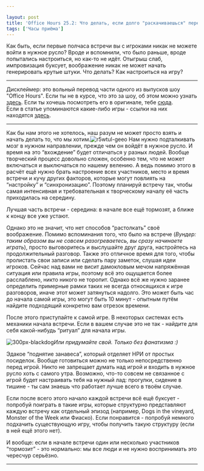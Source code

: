 ```yaml
---

layout: post
title: 'Office Hours 25.2: Что делать, если долго "раскачиваешься" перед игрой?'
tags: ['Часы приёма']
---
```


Как быть, если первые полчаса встречи вы с игроками никак не можете войти в нужное русло? Вроде и вспомнили, что было раньше, вроде попытались настроиться, но как-то не идёт. Отыгрыш слаб, импровизация буксует, воображение никак не может начать генерировать крутые штуки. Что делать? Как настроиться на игру?



* * *





Дисклеймер: это вольный перевод части одного из выпусков шоу "Office Hours". Если ты не в курсе, что это за шоу, об этом можно узнать [здесь](https://wunderwaffla.wordpress.com/2017/03/21/что-за-office-hours/). Если ты хочешь посмотреть его в оригинале, тебе [сюда](https://www.youtube.com/playlist?list=PLAmPx8nWedFVGdrP2JmcYzdvZC8sWV5b4).  
Если в статье упоминаются какие-либо игры - ссылки на них находятся [здесь](https://rpgbasement.xyz/2017-07-08-o_o_b_s/).





* * *



Как бы нам этого не хотелось, наш разум не может просто взять и начать делать то, что мы хотим.![r5wtul-geeo](https://wunderwaffla.files.wordpress.com/2017/12/r5wtul-geeo.jpg)
Нам нужно подталкивать мозг в нужном направлении, прежде чем он войдёт в нужное русло. И время на это “вхождение” будет отличаться у разных людей. Вообще творческий процесс довольно сложен, особенно тем, что не может включаться и выключаться по нашему велению. А ведь помимо этого в расчёт ещё нужно брать настроение всех участников, место и время встречи и кучу других факторов, которые могут повлиять на “настройку” и “синхронизацию”. Поэтому планируй встречу так, чтобы самая интенсивная и требовательная к творческому началу её часть приходилась на середину. 



Лучшая часть встречи - середина: в начале все ещё тормозят, а ближе к концу все уже устают.



Однако это не значит, что нет способов “растолкать” своё воображение. Помимо вспоминания того, что было на встрече (_Вундер: таким образом вы не совсем разогреваетесь, вы сразу начинаете играть_), просто выговоритесь и выслушайте друг друга, настройтесь на продолжительный разговор. Также это отличное время для того, чтобы пролистать свои записи или сделать пару заметок, слушая идеи игроков. Сейчас над вами не висит дамокловым мечом напряжённая ситуация или правила игры, поэтому всё это ощущается более расслаблено, никто никого не торопит. Однако всё же нужно заранее определить примерные рамки таких не всегда относящихся к игре разговоров, иначе этот может затянуться надолго. Это может быть час до начала самой игры, это могут быть 10 минут - опытным путём найдите подходящий конкретно вам отрезок времени. 



После этого приступайте к самой игре. В некоторых системах есть механики начала встречи. Если в вашем случае это не так - найдите для себя какой-нибудь “ритуал” для начала игры.





![300px-blackdog](https://wunderwaffla.files.wordpress.com/2017/12/300px-blackdog.jpg)_Или придумайте свой. Только без фанатизма :)_



Эдакое “поднятие занавеса”, который отделяет НРИ от простых посиделок. Вообще готовиться можно не только непосредственно перед игрой. Никто не запрещает думать над игрой и входить в нужное русло хоть с самого утра. Возможно, что-то совсем не связанное с игрой будет настраивать тебя на нужный лад: прогулки, сидение в тишине - ты сам знаешь что работает лучше всего в твоём случае.

Если после всего этого начало каждой встречи всё ещё буксует - попробуй поиграть в такие игры, которые структурно представляют каждую встречу как отдельный эпизод (например, Dogs in the vineyard, Monster of the Week или Фиаско). Если понравится - попробуй немного подхачить существующую игру, чтобы получить такую структуру (если в ней ещё этого нет).

И вообще: если в начале встречи один или несколько участников “тормозит” - это нормально: мы все люди и не нужно воспринимать это чересчур серьёзно.



* * *








